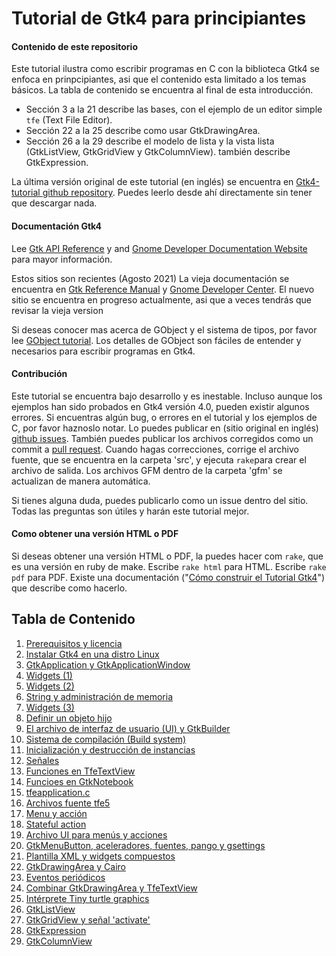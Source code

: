 # Tutorial de Gtk4 para principiantes

<!-- 
Generar la página web 
La página github del tutorial también se encuentra disponible. Click [aqui]
The github page of this tutorial is also available. Click [here](https://toshiocp.github.io/Gtk4-tutorial/).
-->

#### Contenido de este repositorio

Este tutorial ilustra como escribir programas en C con la biblioteca Gtk4
se enfoca en prinpcipiantes, asi que el contenido esta limitado a los temas básicos.
La tabla de contenido se encuentra al final de esta introducción.

- Sección 3 a la 21 describe las bases, con el ejemplo de un editor simple `tfe` (Text File Editor).
- Sección 22 a la 25 describe como usar GtkDrawingArea.
- Sección 26 a la 29 describe el modelo de lista y la vista lista (GtkListView, GtkGridView y GtkColumnView).
también describe GtkExpression.

La última versión original de este tutorial (en inglés) se encuentra en [Gtk4-tutorial github repository](https://github.com/ToshioCP/Gtk4-tutorial).
Puedes leerlo desde ahí directamente sin tener que descargar nada.

#### Documentación Gtk4

Lee [Gtk API Reference](https://docs.gtk.org/gtk4/index.html)
y and [Gnome Developer Documentation Website](https://developer.gnome.org/) para mayor información.

Estos sitios son recientes (Agosto 2021)
La vieja documentación se encuentra en [Gtk Reference Manual](https://developer-old.gnome.org/gtk4/stable/) y [Gnome Developer Center](https://developer-old.gnome.org/).
El nuevo sitio se encuentra en progreso actualmente, asi que a veces tendrás que revisar la vieja version

Si deseas conocer mas acerca de GObject y el sistema de tipos, por favor lee [GObject tutorial](https://github.com/ToshioCP/Gobject-tutorial).
Los detalles de GObject son fáciles de entender y necesarios para escribir programas en Gtk4.



#### Contribución

Este tutorial se encuentra bajo desarrollo y es inestable.
Incluso aunque los ejemplos han sido probados en Gtk4 versión 4.0, pueden existir algunos errores.
Si encuentras algún bug, o errores en el tutorial y los ejemplos de C, por favor haznoslo notar.
Lo puedes publicar en (sitio original en inglés)  [github issues](https://github.com/ToshioCP/Gtk4-tutorial/issues).
También puedes publicar los archivos corregidos como un commit a [pull request](https://github.com/ToshioCP/Gtk4-tutorial/pulls).
Cuando hagas correcciones, corrige el archivo fuente, que se encuentra en la carpeta 'src',
y ejecuta `rake`para crear el archivo de salida. Los archivos GFM dentro de la carpeta 'gfm' se actualizan de manera automática.

Si tienes alguna duda, puedes publicarlo como un issue dentro del sitio.
Todas las preguntas son útiles y harán este tutorial mejor.


#### Como obtener una versión HTML o PDF

Si deseas obtener una versión HTML o PDF, la puedes hacer com `rake`, que es una versión en ruby de make.
Escribe `rake html` para HTML.
Escribe `rake pdf` para PDF.
Existe una documentación \("[Cómo construir el Tutorial Gtk4](gfm/Readme_for_developers.md)"\) que describe como hacerlo.


## Tabla de Contenido

1. [Prerequisitos y licencia](gfm/sec1.md)
1. [Instalar Gtk4 en una distro Linux](gfm/sec2.md)
1. [GtkApplication y GtkApplicationWindow](gfm/sec3.md)
1. [Widgets (1)](gfm/sec4.md)
1. [Widgets (2)](gfm/sec5.md)
1. [String y administración de memoria](gfm/sec6.md)
1. [Widgets (3)](gfm/sec7.md)
1. [Definir un objeto hijo](gfm/sec8.md)
1. [El archivo de interfaz de usuario (UI) y GtkBuilder](gfm/sec9.md)
1. [Sistema de compilación (Build system)](gfm/sec10.md)
1. [Inicialización y destrucción de instancias](gfm/sec11.md)
1. [Señales](gfm/sec12.md)
1. [Funciones en TfeTextView](gfm/sec13.md)
1. [Funcioes en GtkNotebook](gfm/sec14.md)
1. [tfeapplication.c](gfm/sec15.md)
1. [Archivos fuente tfe5](gfm/sec16.md)
1. [Menu y acción](gfm/sec17.md)
1. [Stateful action](gfm/sec18.md)
1. [Archivo UI para menús y acciones](gfm/sec19.md)
1. [GtkMenuButton, aceleradores, fuentes, pango y gsettings](gfm/sec20.md)
1. [Plantilla XML y widgets compuestos](gfm/sec21.md)
1. [GtkDrawingArea y Cairo](gfm/sec22.md)
1. [Eventos periódicos](gfm/sec23.md)
1. [Combinar GtkDrawingArea y TfeTextView](gfm/sec24.md)
1. [Intérprete Tiny turtle graphics](gfm/sec25.md)
1. [GtkListView](gfm/sec26.md)
1. [GtkGridView y señal 'activate' ](gfm/sec27.md)
1. [GtkExpression](gfm/sec28.md)
1. [GtkColumnView](gfm/sec29.md)

